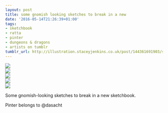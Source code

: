 ```yaml
---
layout: post
title: some gnomish looking sketches to break in a new
date: '2016-05-14T21:26:39+01:00'
tags:
- sketchbook
- ratta
- pinter
- dungeons & dragons
- artists on tumblr
tumblr_url: http://illustration.staceyjenkins.co.uk/post/144361691903/some-gnomish-looking-sketches-to-break-in-a-new
---
```

 ![](/tumblr_files/tumblr_o76oskTh6x1v28ub8o1_1280.jpg)  
 ![](/tumblr_files/tumblr_o76oskTh6x1v28ub8o2_1280.jpg)  
 ![](/tumblr_files/tumblr_o76oskTh6x1v28ub8o3_1280.jpg)  
 ![](/tumblr_files/tumblr_o76oskTh6x1v28ub8o4_1280.jpg)  
 ![](/tumblr_files/tumblr_o76oskTh6x1v28ub8o5_1280.jpg)  
  

Some gnomish-looking sketches to break in a new sketchbook.

Pinter belongs to @dasacht

